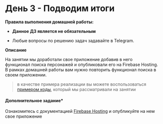 # День 3 - Подводим итоги

**Правила выполнения домашней работы:**

- **Данное ДЗ является не обязательным**

- Любые вопросы по решению задач задавайте в Telegram.

**Описание**

На занятии мы доработали свое приложение добавив в него функционал поиска персонажей и опубликовали его 
на Firebase Hosting. 
В рамках домашней работы вам нужно повторить функционал поиска в своем приложении.  

> в качестве примера реализации вы можете воспользоваться [примером коды](result), который мы рассматривали на занятии  


#### Дополнительное задание* 
Ознакомитесь с документацией  [Firebase Hosting]( https://firebase.google.com/docs/hosting) и опубликуйте на нем свое 
приложение 
